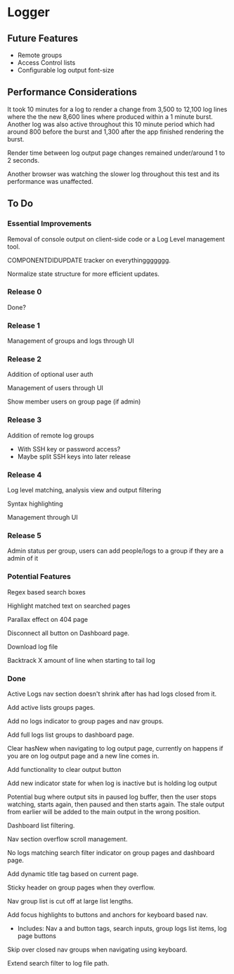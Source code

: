 # Logger

## Future Features

 - Remote groups
 - Access Control lists
 - Configurable log output font-size


## Performance Considerations

It took 10 minutes for a log to render a change from 3,500 to 12,100 log lines where the the new 8,600 lines where produced within a 1 minute burst.
Another log was also active throughout this 10 minute period which had around 800 before the burst and 1,300 after the app finished rendering the burst.

Render time between log output page changes remained under/around 1 to 2 seconds.

Another browser was watching the slower log throughout this test and its performance was unaffected.


## To Do

### Essential Improvements

Removal of console output on client-side code or a Log Level management tool.

COMPONENTDIDUPDATE tracker on everythinggggggg.

Normalize state structure for more efficient updates.


### Release 0

Done?

### Release 1

Management of groups and logs through UI

### Release 2

Addition of optional user auth

Management of users through UI

Show member users on group page (if admin)

### Release 3

Addition of remote log groups
 - With SSH key or password access?
 - Maybe split SSH keys into later release

### Release 4

Log level matching, analysis view and output filtering

Syntax highlighting

Management through UI

### Release 5

Admin status per group, users can add people/logs to a group if they are a admin of it

### Potential Features

Regex based search boxes

Highlight matched text on searched pages

Parallax effect on 404 page

Disconnect all button on Dashboard page.

Download log file

Backtrack X amount of line when starting to tail log


### Done

Active Logs nav section doesn't shrink after has had logs closed from it.

Add active lists groups pages.

Add no logs indicator to group pages and nav groups.

Add full logs list groups to dashboard page.

Clear hasNew when navigating to log output page, currently on happens if you are on log output page and a new line comes in.

Add functionality to clear output button

Add new indicator state for when log is inactive but is holding log output

Potential bug where output sits in paused log buffer, then the user stops watching, starts again, then paused and then starts again. The stale output from earlier will be added to the main output in the wrong position.

Dashboard list filtering.

Nav section overflow scroll management.

No logs matching search filter indicator on group pages and dashboard page.

Add dynamic title tag based on current page.

Sticky header on group pages when they overflow.

Nav group list is cut off at large list lengths.

Add focus highlights to buttons and anchors for keyboard based nav.
  - Includes: Nav a and button tags, search inputs, group logs list items, log page buttons

Skip over closed nav groups when navigating using keyboard.

Extend search filter to log file path.
